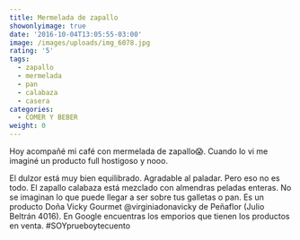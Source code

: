 ```yaml
---
title: Mermelada de zapallo
showonlyimage: true
date: '2016-10-04T13:05:55-03:00'
image: /images/uploads/img_6078.jpg
rating: '5'
tags:
  - zapallo
  - mermelada
  - pan
  - calabaza
  - casera
categories:
  - COMER Y BEBER
weight: 0
---
```

Hoy acompañé mi café con mermelada de zapallo😱. Cuando lo vi me imaginé un producto full hostigoso y nooo. 

<!--more-->

El dulzor está muy bien equilibrado. Agradable al paladar. Pero eso no es todo. El zapallo calabaza está mezclado con almendras peladas enteras. No se imaginan lo que puede llegar a ser sobre tus galletas o pan. Es un producto Doña Vicky Gourmet @virginiadonavicky de Peñaflor (Julio Beltrán 4016). En Google encuentras los emporios que tienen los productos en venta. #SOYprueboytecuento
